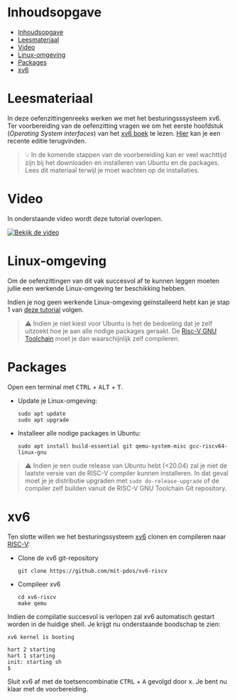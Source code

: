 # Inhoudsopgave
- [Inhoudsopgave](#inhoudsopgave)
- [Leesmateriaal](#leesmateriaal)
- [Video](#video)
- [Linux-omgeving](#linux-omgeving)
- [Packages](#packages)
- [xv6](#xv6)

# Leesmateriaal

In deze oefenzittingenreeks werken we met het besturingsssysteem xv6. 
Ter voorbereiding van de oefenzitting vragen we om het eerste hoofdstuk (*Operating System interfaces*) van het [xv6 boek](https://github.com/mit-pdos/xv6-riscv-book/) te lezen.
[Hier](https://pdos.csail.mit.edu/6.828/2020/xv6/book-riscv-rev1.pdf) kan je een recente editie terugvinden.


> :bulb: In de komende stappen van de voorbereiding kan er veel wachttijd zijn bij het downloaden en installeren van Ubuntu en de packages. Lees dit materiaal terwijl je moet wachten op de installaties.

# Video

In onderstaande video wordt deze tutorial overlopen.

[![Bekijk de video](https://img.youtube.com/vi/vjJW36_q_sg/hqdefault.jpg)](https://youtu.be/vjJW36_q_sg)

# Linux-omgeving

Om de oefenzittingen van dit vak succesvol af te kunnen leggen moeten jullie een werkende Linux-omgeving ter beschikking hebben.

Indien je nog geen werkende Linux-omgeving geïnstalleerd hebt kan je stap 1 van [deze tutorial](https://github.com/informaticawerktuigen/klaarzetten-werkomgeving) volgen.

> :warning: Indien je niet kiest voor Ubuntu is het de bedoeling dat je zelf uitzoekt hoe je aan alle nodige packages geraakt. De [Risc-V GNU Toolchain](https://github.com/riscv/riscv-gnu-toolchain) moet je dan waarschijnlijk zelf compileren.

# Packages

Open een terminal met <kbd>CTRL</kbd> + <kbd>ALT</kbd> + <kbd>T</kbd>. 

* Update je Linux-omgeving:
    ```shell
    sudo apt update
    sudo apt upgrade
    ```

* Installeer alle nodige packages in Ubuntu:

    ```shell
    sudo apt install build-essential git qemu-system-misc gcc-riscv64-linux-gnu 
    ```

> :warning: Indien je een oude release van Ubuntu hebt (<20.04) zal je niet de laatste versie van de RISC-V compiler kunnen installeren. In dat geval moet je je distributie upgraden met ```sudo do-release-upgrade``` of de compiler zelf builden vanuit de RISC-V GNU Toolchain Git repository.

# xv6

Ten slotte willen we het besturingssysteem [xv6](https://github.com/mit-pdos/xv6-riscv) clonen en compileren naar [RISC-V](https://riscv.org/):

* Clone de xv6 git-repository
    ```shell 
    git clone https://github.com/mit-pdos/xv6-riscv
    ```
* Compileer xv6
    ```shell
    cd xv6-riscv
    make qemu
    ```
Indien de compilatie succesvol is verlopen zal xv6 automatisch gestart worden in de huidige shell. Je krijgt nu onderstaande boodschap te zien:

```shell
xv6 kernel is booting

hart 2 starting
hart 1 starting
init: starting sh
$ 
```
Sluit xv6 af met de toetsencombinatie <kbd>CTRL</kbd> + <kbd>A</kbd> gevolgd door <kbd>x</kbd>. Je bent nu klaar met de voorbereiding.